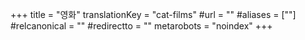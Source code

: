 +++
title = "영화"
translationKey = "cat-films"
#url = ""
#aliases = [""]
#relcanonical = ""
#redirectto = ""
metarobots = "noindex"
+++
